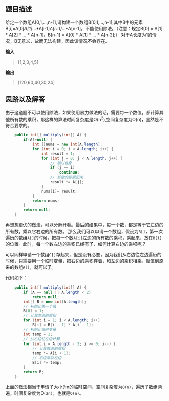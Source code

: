 ## 题目描述
给定一个数组A[0,1,...,n-1],请构建一个数组B[0,1,...,n-1],其中B中的元素B[i]=A[0]*A[1]*...*A[i-1]*A[i+1]*...*A[n-1]。不能使用除法。（注意：规定B[0] = A[1] * A[2] * ... * A[n-1]，B[n-1] = A[0] * A[1] * ... * A[n-2];）
对于A长度为1的情况，B无意义，故而无法构建，因此该情况不会存在。

**输入**
> [1,2,3,4,5]

**输出**
> [120,60,40,30,24]

## 思路以及解答

由于这道题不可以使用除法，如果使用暴力做法的话，需要每一个数值，都计算其他所有数的乘积，那这样的算法时间复杂度是O(n<sup>2</sup>),空间复杂度为O(n)，显然是不符合要求的。

```java
    public int[] multiply(int[] A) {
        if(A!=null) {
            int []nums = new int[A.length];
            for (int i = 0; i < A.length; i++) {
                int result = 1;
                for (int j = 0; j < A.length; j++) {
                    // 跳过自身
                    if (j == i)
                        continue;
                    // 其他的都乘起来
                    result *= A[j];
                }
                nums[i]= result;
            }
            return nums;
        }
        return null;
    }
```

再想想更优的做法，可以分解开看。最后的结果中，每一个数，都是等于它左边的所有数，乘以它右边的所有数。
那么我们可以申请一个数组，假设为`B[]`，第一次遍历的数组`A[]`的时候，把每一个数`A[i]`左边的所有数的乘积，乘起来，放在`B[i]`的位置。此时，每一个数左边的乘积已经有了，如何计算右边的乘积呢？

可以同样申请一个数组`C[]`存起来，但是没有必要，因为我们从右边往左边遍历的时候，只需要用一个临时变量，把右边的乘积存着，和左边的乘积相乘，赋值到原来的数组`A[]`，就可以了。

代码如下：
```java
    public int[] multiply(int[] A) {
        if (A == null || A.length < 2)
            return null;
        int[] B = new int[A.length];
        // 初始化第一个值
        B[0] = 1;
        // 计算左边的乘积
        for (int i = 1; i < A.length; i++)
            B[i] = B[i - 1] * A[i - 1];
        // 初始化临时变量
        int temp = 1;
        // 从右边往左边计算
        for (int i = A.length - 2; i >= 0; i--) {
            // 计算右边的乘积
            temp *= A[i + 1];
            // 右边乘以左边
            B[i] *= temp;
        }
        return B;
    }
```
上面的做法相当于申请了大小为n的临时空间，空间复杂度为`O(n)`，遍历了数组两遍，时间复杂度为O`(2n)`，也就是`O(n)`。

